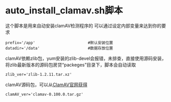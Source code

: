 # auto_install_clamav.sh脚本
  这个脚本是用来自动安装clamAV检测程序的
    可以通过设定内部变量来达到你的要求
```
prefix='/app'                       #默认安装位置
datadir='/data'                     #数据存放位置
```

clamAV依赖zlib包，yum安装的zlib-devel会报错，未排查，直接使用源码安装，将zlib最新版本的源码包房贷“packeges”目录下，脚本会自动读取
```
zlib_ver='zlib-1.2.11.tar.xz'
```

clamAV源码包，可以从[ClamAV官网获得](https://www.clamav.net/downloads)
```
clamAV_ver='clamav-0.100.0.tar.gz'
```
